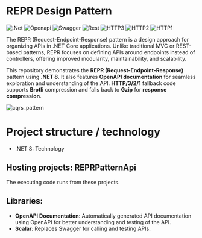 # REPR Design Pattern

![.Net](https://img.shields.io/badge/-.NET%208.0-blueviolet?logo=dotnet) 
![Openapi](https://img.shields.io/badge/Docs-OpenAPI%208.0-success?style=flat-square)
![Swagger](https://img.shields.io/badge/-Swagger-%23Clojure?logo=swagger&logoColor=white)
![Rest](https://img.shields.io/badge/rest-40AEF0?logo=rest&logoColor=white)
![HTTP3](https://img.shields.io/badge/HTTP%203-v3.0-brightgreen)
![HTTP2](https://img.shields.io/badge/HTTP%202-v2.0-blue)
![HTTP1](https://img.shields.io/badge/HTTP%201-v1.1-orange)

The REPR (Request-Endpoint-Response) pattern is a design approach for organizing APIs in .NET Core applications. Unlike traditional MVC or REST-based patterns, REPR focuses on defining APIs around endpoints instead of controllers, offering improved modularity, maintainability, and scalability.

This repository demonstrates the **REPR (Request-Endpoint-Response)** pattern using **.NET 8**. It also features **OpenAPI documentation** for seamless exploration and understanding of the API. **HTTP/3/2/1** fallback code supports **Brotli** compression and falls back to **Gzip** for **response compression**.

![cqrs_pattern](./Screenshots/CQRS_Pattern.jpg)

# Project structure / technology
* .NET 8: Technology

## Hosting projects: REPRPatternApi
The executing code runs from these projects.

## Libraries:
- **OpenAPI Documentation**: Automatically generated API documentation using OpenAPI for better understanding and testing of the 
API.
- **Scalar**: Replaces Swagger for calling and testing APIs.
